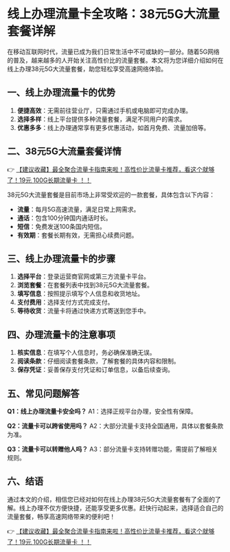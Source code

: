 # 线上办理流量卡全攻略：38元5G大流量套餐详解

在移动互联网时代，流量已成为我们日常生活中不可或缺的一部分。随着5G网络的普及，越来越多的人开始关注高性价比的流量套餐。本文将为您详细介绍如何在线上办理38元5G大流量套餐，助您轻松享受高速网络体验。

## 一、线上办理流量卡的优势

1. **便捷高效**：无需前往营业厅，只需通过手机或电脑即可完成办理。
2. **选择多样**：线上平台提供多种流量套餐，满足不同用户的需求。
3. **优惠多多**：线上办理通常享有更多优惠活动，如首月免费、流量加倍等。

## 二、38元5G大流量套餐详情

👉 [【建议收藏】最全聚合流量卡指南来啦！高性价比流量卡推荐，看这个就够了！19元 100G长期流量卡 ！！](https://bit.ly/Liuliangka)

38元5G大流量套餐是目前市场上非常受欢迎的一款套餐，具体包含以下内容：

- **流量**：每月5G高速流量，满足日常上网需求。
- **通话**：包含100分钟国内通话时长。
- **短信**：免费发送100条国内短信。
- **有效期**：套餐长期有效，无需担心续费问题。

## 三、线上办理流量卡的步骤

1. **选择平台**：登录运营商官网或第三方流量卡平台。
2. **浏览套餐**：在套餐列表中找到38元5G大流量套餐。
3. **填写信息**：按照提示填写个人信息和收货地址。
4. **支付费用**：选择支付方式完成支付。
5. **等待收货**：流量卡将通过快递方式寄送到您手中。

## 四、办理流量卡的注意事项

1. **核实信息**：在填写个人信息时，务必确保准确无误。
2. **阅读条款**：仔细阅读套餐条款，了解套餐的具体内容和限制。
3. **保存凭证**：妥善保存支付凭证和订单信息，以备后续查询。

## 五、常见问题解答

**Q1：线上办理流量卡安全吗？**
A1：选择正规平台办理，安全性有保障。

**Q2：流量卡可以跨省使用吗？**
A2：大部分流量卡支持全国通用，具体以套餐条款为准。

**Q3：流量卡可以转赠他人吗？**
A3：部分流量卡支持转赠功能，需提前了解相关规则。

## 六、结语

通过本文的介绍，相信您已经对如何在线上办理38元5G大流量套餐有了全面的了解。线上办理不仅方便快捷，还能享受更多优惠。赶快行动起来，选择适合自己的流量套餐，畅享高速网络带来的便利吧！

👉 [【建议收藏】最全聚合流量卡指南来啦！高性价比流量卡推荐，看这个就够了！19元 100G长期流量卡 ！！](https://bit.ly/Liuliangka)